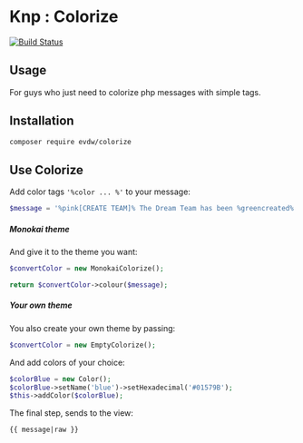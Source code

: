 Knp : Colorize
==============

[![Build Status](https://travis-ci.org/EVDW/knp-colorize.svg?branch=master)](https://travis-ci.org/EVDW/knp-colorize)

Usage
-----

For guys who just need to colorize php messages with simple tags.

Installation
------------

```bash
composer require evdw/colorize
```

Use Colorize
------------

Add color tags `'%color ... %'` to your message:
```php
$message = '%pink[CREATE TEAM]% The Dream Team has been %greencreated%.'
```

##### Monokai theme

And give it to the theme you want:
```php
$convertColor = new MonokaiColorize();

return $convertColor->colour($message);
```

##### Your own theme

You also create your own theme by passing:
```php
$convertColor = new EmptyColorize();
```
And add colors of your choice:
```php
$colorBlue = new Color();
$colorBlue->setName('blue')->setHexadecimal('#01579B');
$this->addColor($colorBlue);
```

The final step, sends to the view:
```twig
{{ message|raw }}
```

